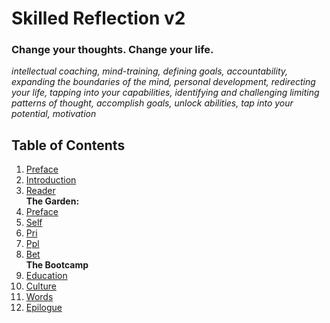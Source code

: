 # Skilled Reflection v2

### Change your thoughts. Change your life.  

_intellectual coaching, 
mind-training, 
defining goals, 
accountability, 
expanding the boundaries of the mind, 
personal development, 
redirecting your life, 
tapping into your capabilities, 
identifying and challenging limiting patterns of thought, accomplish goals, 
unlock abilities, 
tap into your potential, 
motivation_

## Table of Contents  

1. [Preface](c00-preface.md)
2. [Introduction](c01-Intro.md)
3. [Reader](c02-Reader.md)  
**The Garden:**  
3. [Preface](c03-Gdn-prfc.md)
4. [Self](c04-Gdn-Self.md)
5. [Pri](c05-gdn-pri.md)
6. [Ppl](c06-gdn-ppl.md)
7. [Bet](c07-gdn-bet.md)  
**The Bootcamp**  
8. [Education](c09-ibc-ed.md)
9. [Culture](c10-ibc-culture.md)
10. [Words](c11-words.md)
11. [Epilogue](c14-calling.md)

